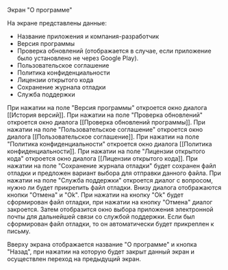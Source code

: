Экран "О программе"

На экране представлены данные:
* Название приложения и компания-разработчик
* Версия программы
* Проверка обновлений (отображается в случае, если приложение было установлено не через Google Play).
* Пользовательское соглашение
* Политика конфиденциальности
* Лицензии открытого кода
* Сохранение журнала отладки
* Служба поддержки

При нажатии на поле "Версия программы" откроется окно диалога [[История версий]].
При нажатии на поле "Проверка обновлений" откроется окно диалога [[Проверка обновлений программы]].
При нажатии на поле "Пользовательское соглашение" откроется окно диалога [[Пользовательское соглашение]].
При нажатии на поле "Политика конфиденциальности" откроется окно диалога [[Политика конфиденциальности]].
При нажатии на поле "Лицензии открытого кода" откроется окно диалога [[Лицензии открытого кода]].
При нажатии на поле "Сохранение журнала отладки" будет сохранен файл отладки и предложен вариант выбора для отправки данного файла.
При нажатии на поле "Служба поддержки" откроется диалог с вопросом, нужно ли будет прикрепить файл отладки. Внизу диалога отображаются кнопки "Отмена" и "Ok". При нажатии на кнопку "Ok" будет сформирован файл отладки, при нажатии на кнопку "Отмена" диалог закроется. Затем отобразится окно выбора приложения электронной почты для дальнейшей связи со службой поддержки. Если был сформирован файл отладки, то он автоматически будет прикреплен к письму.

Вверху экрана отображается название "О программе" и кнопка "Назад", при нажатии на которую будет закрыт данный экран и осуществлен переход на предыдущий экран.
